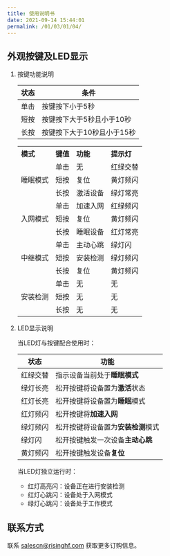 ```yaml
---
title: 使用说明书
date: 2021-09-14 15:44:01
permalink: /01/03/01/04/
---
```

## 外观按键及LED显示

1. 按键功能说明

   | 状态 | 条件                       |
   | ---- | -------------------------- |
   | 单击 | 按键按下小于5秒            |
   | 短按 | 按键按下大于5秒且小于10秒  |
   | 长按 | 按键按下大于10秒且小于15秒 |

   <table>
     <tr align="left">
       <th>模式</th>
       <th>键值</th>
       <th>功能</th>
       <th>提示灯</th>
     </tr>
     <tr>
       <td rowspan="3">睡眠模式</td>
       <td>单击</td>
       <td>无</td>
       <td>红绿交替</td>
     </tr>
     <tr>
       <td>短按</td>
       <td>复位</td>
       <td>黄灯频闪</td>
     </tr>
     <tr>
       <td>长按</td>
       <td>激活设备</td>
       <td>绿灯常亮</td>
     </tr>
     <tr>
       <td rowspan="3">入网模式</td>
       <td>单击</td>
       <td>加速入网</td>
       <td>红绿频闪</td>
     </tr>
     <tr>
       <td>短按</td>
       <td>复位</td>
       <td>黄灯频闪</td>
     </tr>
     <tr>
       <td>长按</td>
       <td>睡眠设备</td>
       <td>红灯常亮</td>
     </tr>
     <tr>
       <td rowspan="3">中继模式</td>
       <td>单击</td>
       <td>主动心跳</td>
       <td>绿灯闪</td>
     </tr>
     <tr>
       <td>短按</td>
       <td>安装检测</td>
       <td>绿灯频闪</td>
     </tr>
     <tr>
       <td>长按</td>
       <td>复位</td>
       <td>黄灯频闪</td>
     </tr>
     <tr>
       <td rowspan="3">安装检测</td>
       <td>单击</td>
       <td>无</td>
       <td>无</td>
     </tr>
     <tr>
       <td>短按</td>
       <td>无</td>
       <td>无</td>
     </tr>
     <tr>
       <td>长按</td>
       <td>无</td>
       <td>无</td>
     </tr>
   </table>

2. LED显示说明

   当LED灯与按键配合使用时：

   | 状态     | 功能                               |
   | -------- | ---------------------------------- |
   | 红绿交替 | 指示设备当前处于**睡眠模式**       |
   | 绿灯长亮 | 松开按键将设备置为**激活**状态     |
   | 红灯长亮 | 松开按键将设备置为**睡眠**模式     |
   | 红灯频闪 | 松开按键将**加速入网**             |
   | 绿灯频闪 | 松开按键将设备置为**安装检测**模式 |
   | 绿灯闪   | 松开按键触发一次设备**主动心跳**   |
   | 黄灯频闪 | 松开按键触发设备**复位**           |

   当LED灯独立运行时：

   - 红灯高亮闪：设备正在进行安装检测
   - 红灯心跳闪：设备处于入网模式
   - 绿灯心跳闪：设备处于工作模式

## 联系方式

联系 salescn@risinghf.com 获取更多订购信息。

